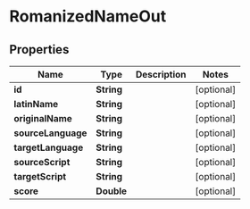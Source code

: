 
# RomanizedNameOut

## Properties
Name | Type | Description | Notes
------------ | ------------- | ------------- | -------------
**id** | **String** |  |  [optional]
**latinName** | **String** |  |  [optional]
**originalName** | **String** |  |  [optional]
**sourceLanguage** | **String** |  |  [optional]
**targetLanguage** | **String** |  |  [optional]
**sourceScript** | **String** |  |  [optional]
**targetScript** | **String** |  |  [optional]
**score** | **Double** |  |  [optional]



